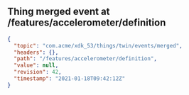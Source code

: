 ## Thing merged event at /features/accelerometer/definition

```json
{
  "topic": "com.acme/xdk_53/things/twin/events/merged",
  "headers": {},
  "path": "/features/accelerometer/definition",
  "value": null,
  "revision": 42,
  "timestamp": "2021-01-18T09:42:12Z"
}
```
